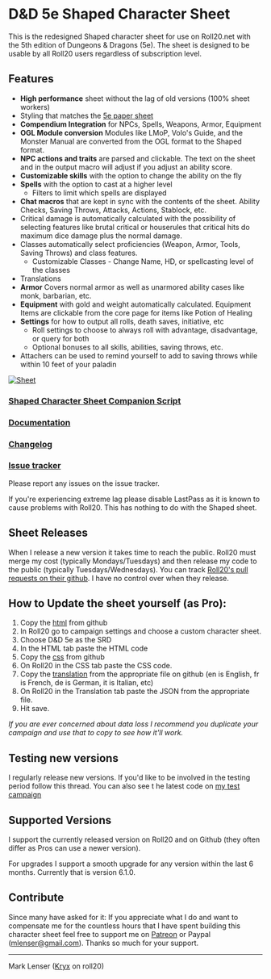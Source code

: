 # D&D 5e Shaped Character Sheet
This is the redesigned Shaped character sheet for use on Roll20.net with the 5th edition of Dungeons & Dragons (5e). The sheet is designed to be usable by all Roll20 users regardless of subscription level.

## Features

* **High performance** sheet without the lag of old versions (100% sheet workers)
* Styling that matches the [5e paper sheet](http://i.imgur.com/87GaRhL.jpg)
* **Compendium Integration** for NPCs, Spells, Weapons, Armor, Equipment
* **OGL Module conversion** Modules like LMoP, Volo's Guide, and the Monster Manual are converted from the OGL format to the Shaped format.
* **NPC actions and traits** are parsed and clickable. The text on the sheet and in the output macro will adjust if you adjust an ability score.
* **Customizable skills** with the option to change the ability on the fly
* **Spells** with the option to cast at a higher level
  * Filters to limit which spells are displayed
* **Chat macros** that are kept in sync with the contents of the sheet. Ability Checks, Saving Throws, Attacks, Actions, Stablock, etc.
* Critical damage is automatically calculated with the possibility of selecting features like brutal critical or houserules that critical hits do maximum dice damage plus the normal damage.
* Classes automatically select proficiencies (Weapon, Armor, Tools, Saving Throws) and class features.
  * Customizable Classes - Change Name, HD, or spellcasting level of the classes
* Translations
* **Armor** Covers normal armor as well as unarmored ability cases like monk, barbarian, etc.
* **Equipment** with gold and weight automatically calculated. Equipment Items are clickable from the core page for items like Potion of Healing
* **Settings** for how to output all rolls, death saves, initiative, etc
  * Roll settings to choose to always roll with advantage, disadvantage, or query for both
  * Optional bonuses to all skills, abilities, saving throws, etc.
* Attachers can be used to remind yourself to add to saving throws while within 10 feet of your paladin

[![Sheet](http://i.cubeupload.com/peLpOm.jpg "5e Shaped Sheet")](http://i.cubeupload.com/RwfoVZ.jpg)

### [Shaped Character Sheet Companion Script](https://github.com/symposion/roll20-api-scripts/tree/master/5eShapedCompanion/latest)

### [Documentation](https://docs.google.com/document/d/1yPcIZ_bIc3JlnWsKZt2tAB0EQSIVEfeMtT0GifbpJIg)

### [Changelog](https://github.com/mlenser/roll20-character-sheets/blob/master/5eShaped/changelog.md)

### [Issue tracker](https://bitbucket.org/mlenser/5eshaped/issues?status=new&status=open&sort=-priority)
Please report any issues on the issue tracker.

If you're experiencing extreme lag please disable LastPass as it is known to cause problems with Roll20. This has nothing to do with the Shaped sheet.

## Sheet Releases
When I release a new version it takes time to reach the public. Roll20 must merge my cost (typically Mondays/Tuesdays) and then release my code to the public (typically Tuesdays/Wednesdays). You can track [Roll20's pull requests on their github](https://github.com/Roll20/roll20-character-sheets/pulls). I have no control over when they release.

## How to Update the sheet yourself (as Pro):

1. Copy the [html](https://raw.githubusercontent.com/mlenser/roll20-character-sheets/master/5eShaped/5eShaped.html) from github
2. In Roll20 go to campaign settings and choose a custom character sheet.
3. Choose D&D 5e as the SRD
4. In the HTML tab paste the HTML code
5. Copy the [css](https://raw.githubusercontent.com/mlenser/roll20-character-sheets/master/5eShaped/5eShaped.css) from github
6. On Roll20 in the CSS tab paste the CSS code.
7. Copy the [translation](https://github.com/mlenser/roll20-character-sheets/tree/master/5eShaped/translations) from the appropriate file on github (en is English, fr is French, de is German, it is Italian, etc)
8. On Roll20 in the Translation tab paste the JSON from the appropriate file.
9. Hit save.

*If you are ever concerned about data loss I recommend you duplicate your campaign and use that to copy to see how it'll work.*

## Testing new versions
I regularly release new versions. If you'd like to be involved in the testing period follow this thread. You can also see t he latest code on [my test campaign](https://app.roll20.net/join/1206379/qP-T_Q)

## Supported Versions
I support the currently released version on Roll20 and on Github (they often differ as Pros can use a newer version).

For upgrades I support a smooth upgrade for any version within the last 6 months. Currently that is version 6.1.0.

## Contribute
Since many have asked for it: If you appreciate what I do and want to compensate me for the countless hours that I have spent building this character sheet feel free to support me on [Patreon](https://www.patreon.com/mlenser) or Paypal (mlenser@gmail.com).
Thanks so much for your support.

---

Mark Lenser ([Kryx](https://app.roll20.net/users/277007/kryx) on roll20)